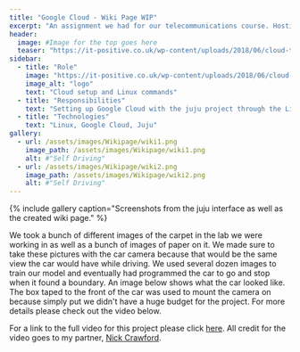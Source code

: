 ```yaml
---
title: "Google Cloud - Wiki Page WIP"
excerpt: "An assignment we had for our telecommunications course. Hosting a public wiki page using Google Cloud, Juju, and Linux."
header:
  image: #Image for the top goes here
  teaser: "https://it-positive.co.uk/wp-content/uploads/2018/06/cloud-technology.jpg"
sidebar:
  - title: "Role"
    image: "https://it-positive.co.uk/wp-content/uploads/2018/06/cloud-technology.jpg"
    image_alt: "logo"
    text: "Cloud setup and Linux commands"
  - title: "Responsibilities"
    text: "Setting up Google Cloud with the juju project through the Linux console as well as the wiki page."
  - title: "Technologies"
    text: "Linux, Google Cloud, Juju"
gallery:
  - url: /assets/images/Wikipage/wiki1.png
    image_path: /assets/images/Wikipage/wiki1.png
    alt: #"Self Driving"
  - url: /assets/images/Wikipage/wiki2.png
    image_path: /assets/images/Wikipage/wiki2.png
    alt: #"Self Driving"
---
```




{% include gallery caption="Screenshots from the juju interface as well as the created wiki page." %}

We took a bunch of different images of the carpet in the lab we were working in as well as a bunch of images of paper on it. We made sure to take these pictures with the car camera because that would be the same view the car would have while driving. We used several dozen images to train our model and eventually had programmed the car to go and stop when it found a boundary. An image below shows what the car looked like. The box taped to the front of the car was used to mount the camera on because simply put we didn't have a huge budget for the project. For more details please check out the video below.

For a link to the full video for this project please click [here](https://www.youtube.com/watch?v=KHnYkcCm28w). All credit for the video goes to my partner, [Nick Crawford](https://www.linkedin.com/in/nickdcrawford/).
